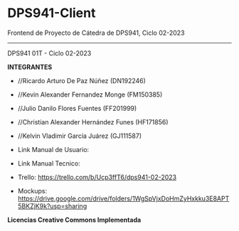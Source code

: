 # DPS941-Client
Frontend de Proyecto de Cátedra de DPS941, Ciclo 02-2023

-----------------------------
DPS941 01T - Ciclo 02-2023 

**INTEGRANTES**
- //Ricardo Arturo De Paz Núñez (DN192246)
- //Kevin Alexander Fernandez Monge (FM150385)
- //Julio Danilo Flores Fuentes (FF201999)
- //Christian Alexander Hernández Funes (HF171856)
- //Kelvin Vladimir García Juárez (GJ111587)


- Link Manual de Usuario:
- Link Manual Tecnico:
- Trello: https://trello.com/b/Ucp3ffT6/dps941-02-2023
- Mockups: https://drive.google.com/drive/folders/1WgSpVjxDoHmZyHxkku3E8APT5BKZjK9k?usp=sharing

**Licencias Creative Commons Implementada**
